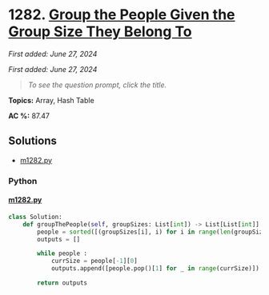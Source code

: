 # 1282. [Group the People Given the Group Size They Belong To](<https://leetcode.com/problems/group-the-people-given-the-group-size-they-belong-to>)

*First added: June 27, 2024*

*First added: June 27, 2024*


> *To see the question prompt, click the title.*

**Topics:** Array, Hash Table

**AC %:** 87.47


## Solutions

- [m1282.py](<../my-submissions/m1282.py>)
### Python
#### [m1282.py](<../my-submissions/m1282.py>)
```Python
class Solution:
    def groupThePeople(self, groupSizes: List[int]) -> List[List[int]]:
        people = sorted([(groupSizes[i], i) for i in range(len(groupSizes))], reverse=True)
        outputs = []

        while people :
            currSize = people[-1][0]
            outputs.append([people.pop()[1] for _ in range(currSize)])

        return outputs
```

